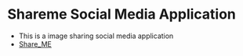# Shareme Social Media Application
+ This is a image sharing social media application
+ [Share_ME](https://sharemeclone.netlify.app/)
